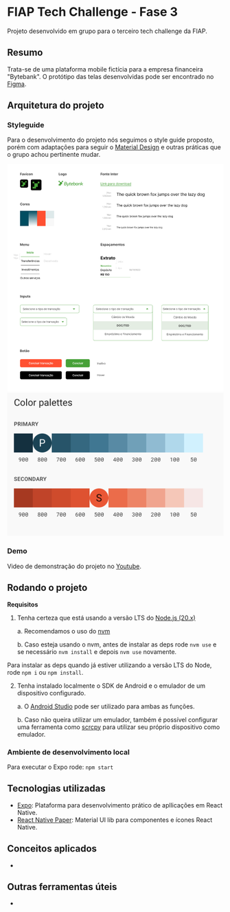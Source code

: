 # FIAP Tech Challenge - Fase 3

Projeto desenvolvido em grupo para o terceiro tech challenge da FIAP.

## Resumo

Trata-se de uma plataforma mobile fictícia para a empresa financeira "Bytebank".
O protótipo das telas desenvolvidas pode ser encontrado no [Figma](https://www.figma.com/design/ns5TC3X5Xr8V7I3LYKg9KA/Projeto-Financeiro?node-id=503-4264&t=nhWQMyJ7ZmXNWbb6-1).

## Arquitetura do projeto

### Styleguide

Para o desenvolvimento do projeto nós seguimos o style guide proposto, porém com adaptações para seguir o [Material Design](https://m3.material.io/) e outras práticas que o grupo achou pertinente mudar.

![Style guide preview](.github/styleguide.png)
![Color pallete preview](.github/pallete.png)

### Demo

Video de demonstração do projeto no [Youtube]().

## Rodando o projeto

**Requisitos**

1. Tenha certeza que está usando a versão LTS do [Node.js (20.x)](https://nodejs.org/en)

   a. Recomendamos o uso do [nvm](https://github.com/nvm-sh/nvm)

   b. Caso esteja usando o nvm, antes de instalar as deps rode `nvm use` e se necessário `nvm install` e depois `nvm use` novamente.

Para instalar as deps quando já estiver utilizando a versão LTS do Node, rode `npm i` ou `npm install`.

2. Tenha instalado localmente o SDK de Android e o emulador de um dispositivo configurado.

   a. O [Android Studio](https://developer.android.com/studio) pode ser utilizado para ambas as funções.

   b. Caso não queira utilizar um emulador, também é possível configurar uma ferramenta como [scrcpy](https://github.com/Genymobile/scrcpy) para utilizar seu próprio dispositivo como emulador.

### Ambiente de desenvolvimento local

Para executar o Expo rode:
`npm start`

## Tecnologias utilizadas

- [Expo](https://expo.dev/): Plataforma para desenvolvimento prático de apllicações em React Native.
- [React Native Paper](https://callstack.github.io/react-native-paper/): Material UI lib para componentes e ícones React Native.

## Conceitos aplicados

-

## Outras ferramentas úteis

-
